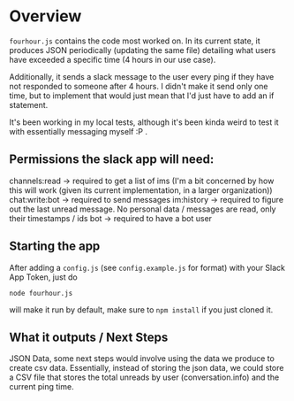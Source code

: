 # Overview

`fourhour.js` contains the code most worked on. In its current state, it produces JSON periodically (updating the same file) detailing what users have exceeded a specific time (4 hours in our use case).

Additionally, it sends a slack message to the user every ping if they have not responded to someone after 4 hours. I didn't make it send only one time, but to implement that would just mean that I'd just have to add an if statement.

It's been working in my local tests, although it's been kinda weird to test it with essentially messaging myself :P .

## Permissions the slack app will need:

channels:read -> required to get a list of ims (I'm a bit concerned by how this will work (given its current implementation, in a larger organization))
chat:write:bot -> required to send messages
im:history -> required to figure out the last unread message. No personal data / messages are read, only their timestamps / ids
bot -> required to have a bot user

## Starting the app
After adding a `config.js` (see `config.example.js` for format) with your Slack App Token, just do

	node fourhour.js

will make it run by default, make sure to `npm install` if you just cloned it.

## What it outputs / Next Steps

JSON Data, some next steps would involve using the data we produce to create csv data. Essentially, instead of storing the json data, we could store a CSV file that stores the total unreads by user (conversation.info) and the current ping time.